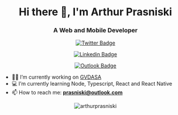 <h1 align="center">Hi there 👋, I'm Arthur Prasniski</h1>
<h3 align="center">A Web and Mobile Developer </h3>

<div align="center">

  [![Twitter Badge](https://img.shields.io/badge/Twitter-@arthurprasniski-0F53BA?style=for-the-badge&logo=0F53BA&logo=twitter&logoColor=white&link=https://twitter.com/arthurprasniski)](https://twitter.com/arthurprasniski)

  [![Linkedin Badge](https://img.shields.io/badge/Linkedin-Arthur%20Prasniski-0F53BA?style=for-the-badge&logo=0F53BA&logo=Linkedin&logoColor=white&link=https://www.linkedin.com/in/arthur-prasniski-717a54155/)](https://www.linkedin.com/in/arthur-prasniski-717a54155/)

  [![Outlook Badge](https://img.shields.io/badge/email-prasniski@outlook.com-0F53BA?style=for-the-badge&logo=0F53BA&logo=Linkedin&logoColor=white&link=mailto:prasniski@outlook.com)](prasniski@outlook.com)

</div>

- 👨‍💻 I’m currently working on [GVDASA](http://gvdasa.com.br/)
- 💻 I’m currently learning Node, Typescript, React and React Native
- 📫 How to reach me: **prasniski@outlook.com**

<p align="center">
  <img src="https://github-readme-stats.vercel.app/api?username=arthurprasniski&show_icons=true" alt="arthurprasniski" />
</p>
